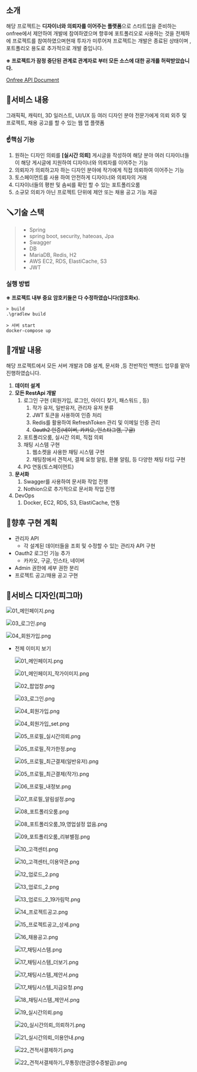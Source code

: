 ## 소개

해당 프로젝트는 **디자이너와 의뢰자를 이어주는 플랫폼**으로 스타트업을 준비하는 onfree에서 제안하여 개발에 참여하였으며 향후에  포트폴리오로 사용하는 것을 전제하에 프로젝트를 참여하였으며현재 투자가 미루어져 프로젝트는 개발은 종료된 상태이며 , 포트폴리오 용도로 추가적으로 개발 중입니다.

**※ 프로젝트가 잠정 중단된 관계로 관계자로 부터 모든 소스에 대한 공개를 허락받았습니다.**


[Onfree API Document](https://www.notion.so/Onfree-API-Document-985007ac18a64b9c811a96adf569eb01)

## 📘서비스 내용

그래픽픽, 캐릭터, 3D 일러스트, UI/UX 등 여러 디자인 분야 전문가에게 의뢰 외주 및 프로젝트, 채용 공고를 할 수 있는 웹 앱 플랫폼


### ☝️핵심 기능

1. 원하는 디자인 의뢰를 **[실시간 의뢰]**  게시글을 작성하여 해당 분야 여러 디자이너들이 해당 게시글에 지원하여 디자이너와 의뢰자를 이어주는 기능
2. 의뢰자가 의뢰하고자 하는 디자인 분야에 작가에게 직접 의뢰하여 이어주는 기능
3. 토스페이먼트를 사용 하여  안전하게 디자이너와 의뢰자의 거래
4. 디자이너들의 평판 및 솜씨를 확인 할 수 있는 포트폴리오룸
5. 소규모 의뢰가 아닌 프로젝트 단위에  제안 또는 채용 공고 기능 제공

## 🪛기술 스택

>- Spring
>  - spring boot, security, hateoas, Jpa
>- Swagger
>- DB 
>  - MariaDB, Redis, H2
>- AWS EC2, RDS, ElastiCache, S3
>- JWT
### 실행 방법
**※ 프로젝트 내부 중요 암호키들은 다 수정하였습니다(암호화x).**

```
> build
.\gradlew build

> 서버 start
docker-compose up
```

## 📖개발 내용

해당 프로젝트에서 모든 서버 개발과 DB 설계, 문서화 ,등 전반적인 백엔드 업무를 맡아 진행하였습니다.

1. **데이터 설계**
2. **모든 RestApi 개발**
    1. 로그인 구현 (회원가입, 로그인, 아이디 찾기, 패스워드 , 등)
        1. 작가 유저, 일반유저, 관리자 유저 분류
        2. JWT 토큰을 사용하여 인증 처리
        3. Redis를 활용하여 RefreshToken 관리 및 이메일 인증 관리
        4. ~~Oauth2 인증(네이버, 카카오, 인스타그램, 구글)~~
    2. 포트폴리오룸, 실시간 의뢰, 직접 의뢰
    3. 채팅 시스템 구현
        1. 웹소켓을 사용한 채팅 시스템 구현
        2. 채팅창에서 견적서, 결제 요청 알림, 환불 알림, 등 다양한 채팅 타입 구현
    4. PG 연동(토스페이먼트)
3. **문서화**
    1. Swagger를  사용하여 문서화 작업 진행
    2. Nothion으로 추가적으로 문서화 작업 진행
4. DevOps
    1. Docker, EC2, RDS, S3, ElastiCache, 연동

## 🔅향후 구현 계획

- 관리자 API
    - 각 설계된 데이터들을 조회 및 수정할 수 있는 관리자 API 구현
- Oauth2 로그인 기능 추가
    - 카카오, 구글, 인스타, 네이버
- Admin 권한에 세부 권한 분리
- 프로젝트 공고/채용 공고 구현

## 🎨서비스 디자인(피그마)

![01_메인페이지.png](https://s3-us-west-2.amazonaws.com/secure.notion-static.com/b72c7c83-efcf-45a6-bb3d-fc37e1591082/01_메인페이지.png)

![03_로그인.png](https://s3-us-west-2.amazonaws.com/secure.notion-static.com/fb09e0a4-d930-4c56-8527-a8d0892f1aa4/03_로그인.png)

![04_회원가입.png](https://s3-us-west-2.amazonaws.com/secure.notion-static.com/de878ba3-d2f4-433e-8ed1-928dfacd5049/04_회원가입.png)

- 전체 이미지 보기

  ![01_메인페이지.png](https://s3-us-west-2.amazonaws.com/secure.notion-static.com/bdfc1916-548d-4fb1-a218-4df00d6903d4/01_메인페이지.png)

  ![01_메인페이지_작가이미지.png](https://s3-us-west-2.amazonaws.com/secure.notion-static.com/5deda421-eca9-47c9-83dc-84d74475be61/01_메인페이지_작가이미지.png)

  ![02_팝업창.png](https://s3-us-west-2.amazonaws.com/secure.notion-static.com/fdf2f02f-ade9-4009-86dc-4ea49051240f/02_팝업창.png)

  ![03_로그인.png](https://s3-us-west-2.amazonaws.com/secure.notion-static.com/bb73c00a-09a1-4e68-908a-d5de04b13358/03_로그인.png)

  ![04_회원가입.png](https://s3-us-west-2.amazonaws.com/secure.notion-static.com/b00719bd-354b-4318-bdf0-143d46fb4771/04_회원가입.png)

  ![04_회원가입_set.png](https://s3-us-west-2.amazonaws.com/secure.notion-static.com/fbc9b916-bc15-4db9-b623-8a72585dd874/04_회원가입_set.png)

  ![05_프로필_실시간의뢰.png](https://s3-us-west-2.amazonaws.com/secure.notion-static.com/6832de69-6c6c-4c71-b6c9-78836bce7519/05_프로필_실시간의뢰.png)

  ![05_프로필_작가한정.png](https://s3-us-west-2.amazonaws.com/secure.notion-static.com/f17276b1-bbdb-4606-8da2-3f890621ae4b/05_프로필_작가한정.png)

  ![05_프로필_최근결제(일반유저).png](https://s3-us-west-2.amazonaws.com/secure.notion-static.com/29629d94-49aa-45e1-a6f3-662b1f54311e/05_프로필_최근결제(일반유저).png)

  ![05_프로필_최근결제(작가).png](https://s3-us-west-2.amazonaws.com/secure.notion-static.com/847f1fae-b0cc-4730-a72e-7d5da7ec5495/05_프로필_최근결제(작가).png)

  ![06_프로필_내정보.png](https://s3-us-west-2.amazonaws.com/secure.notion-static.com/f5145041-4193-45cc-88cc-dc3f688aecd6/06_프로필_내정보.png)

  ![07_프로필_알림설정.png](https://s3-us-west-2.amazonaws.com/secure.notion-static.com/cb834d4f-f15c-4fa5-9629-dcee19db5573/07_프로필_알림설정.png)

  ![08_포트폴리오룸.png](https://s3-us-west-2.amazonaws.com/secure.notion-static.com/a6344dde-7ad6-410d-a2d9-fbee16bb836d/08_포트폴리오룸.png)

  ![08_포트폴리오룸_19,영업설정 없음.png](https://s3-us-west-2.amazonaws.com/secure.notion-static.com/4ff3d593-a6b8-4df8-a257-210f3b8c4533/08_포트폴리오룸_19영업설정_없음.png)

  ![09_포트폴리오룸_리뷰별점.png](https://s3-us-west-2.amazonaws.com/secure.notion-static.com/d99828d0-3288-4bc9-bf96-a667fd8dcccd/09_포트폴리오룸_리뷰별점.png)

  ![10_고객센터.png](https://s3-us-west-2.amazonaws.com/secure.notion-static.com/60570777-9357-49ad-b2b2-d3d665c4828c/10_고객센터.png)

  ![10_고객센터_이용약관.png](https://s3-us-west-2.amazonaws.com/secure.notion-static.com/6943a3ff-790f-407b-bb38-5c7e89dd3d9b/10_고객센터_이용약관.png)

  ![12_업로드_2.png](https://s3-us-west-2.amazonaws.com/secure.notion-static.com/82ab1446-9a4d-4045-88a4-965bf6f1ab66/12_업로드_2.png)

  ![13_업로드_2.png](https://s3-us-west-2.amazonaws.com/secure.notion-static.com/81dfa6e4-a14e-4f0f-9962-9cbc2f1df0e9/13_업로드_2.png)

  ![13_업로드_2_19가림막.png](https://s3-us-west-2.amazonaws.com/secure.notion-static.com/91840367-4c37-4421-8008-4b2be2a5af4d/13_업로드_2_19가림막.png)

  ![14_프로젝트공고.png](https://s3-us-west-2.amazonaws.com/secure.notion-static.com/0a5d6e3a-d157-4829-bf76-6713d988d164/14_프로젝트공고.png)

  ![15_프로젝트공고_상세.png](https://s3-us-west-2.amazonaws.com/secure.notion-static.com/76b0e460-94f3-4c25-b812-20dcb2f58f9e/15_프로젝트공고_상세.png)

  ![16_채용공고.png](https://s3-us-west-2.amazonaws.com/secure.notion-static.com/f4108d9a-7a65-431c-a4a4-9cea5b9261da/16_채용공고.png)

  ![17_채팅시스템.png](https://s3-us-west-2.amazonaws.com/secure.notion-static.com/634a4a29-c546-44b0-b342-652e8d20d7ac/17_채팅시스템.png)

  ![17_채팅시스템_더보기.png](https://s3-us-west-2.amazonaws.com/secure.notion-static.com/080a1e8f-33ee-4ec8-9015-4a8b9b0ad1d7/17_채팅시스템_더보기.png)

  ![17_채팅시스템_제안서.png](https://s3-us-west-2.amazonaws.com/secure.notion-static.com/aee7b9bd-b615-4676-9ff3-7cfc6cdd7ac8/17_채팅시스템_제안서.png)

  ![17_채팅시스템_지급요청.png](https://s3-us-west-2.amazonaws.com/secure.notion-static.com/d95f95b1-8029-4f41-bdea-6a50b077c23e/17_채팅시스템_지급요청.png)

  ![18_채팅시스템_제안서.png](https://s3-us-west-2.amazonaws.com/secure.notion-static.com/6202c45e-f28b-4a74-9daf-dda0b99530c3/18_채팅시스템_제안서.png)

  ![19_실시간의뢰.png](https://s3-us-west-2.amazonaws.com/secure.notion-static.com/efd16096-c582-4b12-8883-ef8a5a6007c2/19_실시간의뢰.png)

  ![20_실시간의뢰_의뢰하기.png](https://s3-us-west-2.amazonaws.com/secure.notion-static.com/ff8a1d6b-962b-4262-a8a3-20c750249ea8/20_실시간의뢰_의뢰하기.png)

  ![21_실시간의뢰_이용안내.png](https://s3-us-west-2.amazonaws.com/secure.notion-static.com/65c9f83e-aa8d-4bc3-b2a6-36e676f62206/21_실시간의뢰_이용안내.png)

  ![22_견적서결제하기.png](https://s3-us-west-2.amazonaws.com/secure.notion-static.com/9490a11c-371a-48e6-80e9-c2de60b24327/22_견적서결제하기.png)

  ![22_견적서결제하기_무통장(현금영수증발급).png](https://s3-us-west-2.amazonaws.com/secure.notion-static.com/f05f90fe-d30c-41c4-8c5f-2af9f353c1c5/22_견적서결제하기_무통장(현금영수증발급).png)